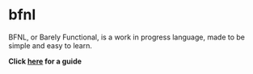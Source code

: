 # bfnl
BFNL, or Barely Functional, is a work in progress language, made to be simple and easy to learn.

**Click [here](./bfnlGuide/bfnl.MD) for a guide**